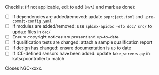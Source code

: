<!-- Add a description of your change here -->

Checklist (if not applicable, edit to add `(N/A)` and mark as done):

- [ ] If dependencies are added/removed: update `pyproject.toml` and `.pre-commit-config.yaml`
- [ ] If modules are added/removed: use `sphinx-apidoc -efo doc/ src/` to update files in `doc/`
- [ ] Ensure copyright notices are present and up-to-date
- [ ] If qualification tests are changed: attach a sample qualification report
- [ ] If design has changed: ensure documentation is up to date
- [ ] If ICD-defined sensors have been added: update `fake_servers.py` in katsdpcontroller to match

Closes NGC-xxxx.
